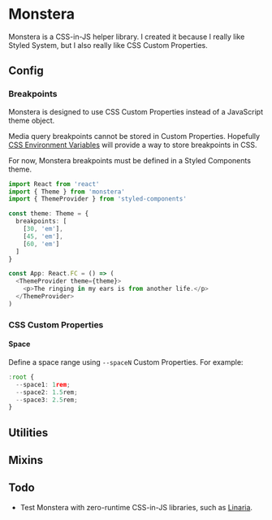 # Monstera

Monstera is a CSS-in-JS helper library. I created it because I really like
Styled System, but I also really like CSS Custom Properties.

## Config

### Breakpoints

Monstera is designed to use CSS Custom Properties instead of a JavaScript theme
object.

Media query breakpoints cannot be stored in Custom Properties. Hopefully [CSS
Environment Variables](https://developer.mozilla.org/en-US/docs/Web/CSS/env)
will provide a way to store breakpoints in CSS.

For now, Monstera breakpoints must be defined in a Styled Components theme.

```ts
import React from 'react'
import { Theme } from 'monstera'
import { ThemeProvider } from 'styled-components'

const theme: Theme = {
  breakpoints: [
    [30, 'em'],
    [45, 'em'],
    [60, 'em']
  ]
}

const App: React.FC = () => (
  <ThemeProvider theme={theme}>
    <p>The ringing in my ears is from another life.</p>
  </ThemeProvider>
)
```

### CSS Custom Properties

#### Space

Define a space range using `--spaceN` Custom Properties. For example:

```ts
:root {
  --space1: 1rem;
  --space2: 1.5rem;
  --space3: 2.5rem;
}
```

## Utilities

## Mixins

## Todo

- Test Monstera with zero-runtime CSS-in-JS libraries, such as
[Linaria](https://linaria.now.sh).
